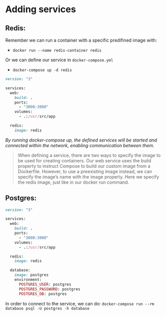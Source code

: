# Adding services

## Redis:

Remember we can run a container with a specific predifined image with:
- `docker run --name redis-container redis`

Or we can define our service in `docker-compose.yml`
- `docker-compose up -d redis`

```ruby
version: "3"

services:
  web:
    build: .
    ports:
      - "3000:3000"
    volumes:
      - .:/usr/src/app

  redis:
    image: redis
```

*By running docker-compose up, the defined services will be started and connected within the network, enabling communication between them.*

> When defining a service, there are two ways to specify the image to be used for creating containers.
Our web service uses the build property to instruct Compose to build our custom image from a
Dockerfile. However, to use a preexisting image instead, we can specify the image’s name with
the image property. Here we specify the redis image, just like in our docker run command.

## Postgres:

```ruby
version: "3"

services:
  web:
    build: .
    ports:
      - "3000:3000"
    volumes:
      - .:/usr/src/app

  redis:
    image: redis

  database:
    image: postgres
    environment:
      POSTGRES_USER: postgres
      POSTGRES_PASSWORD: postgres
      POSTGRES_DB: postgres
```

In order to connect to the service, we can do:
`docker-compose run --rm database psql -U postgres -h database` 
